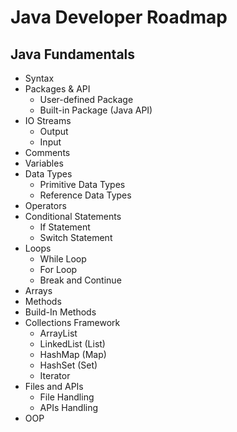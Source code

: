 # Java Developer Roadmap

## Java Fundamentals
* Syntax
* Packages & API
  * User-defined Package
  * Built-in Package (Java API)
* IO Streams
  * Output
  * Input
* Comments
* Variables
* Data Types
  * Primitive Data Types
  * Reference Data Types
* Operators
* Conditional Statements
  * If Statement
  * Switch Statement
* Loops
  * While Loop
  * For Loop
  * Break and Continue
* Arrays
* Methods
* Build-In Methods
* Collections Framework
  * ArrayList 
  * LinkedList (List)
  * HashMap (Map)
  * HashSet (Set)
  * Iterator
* Files and APIs
  * File Handling
  * APIs Handling
* OOP